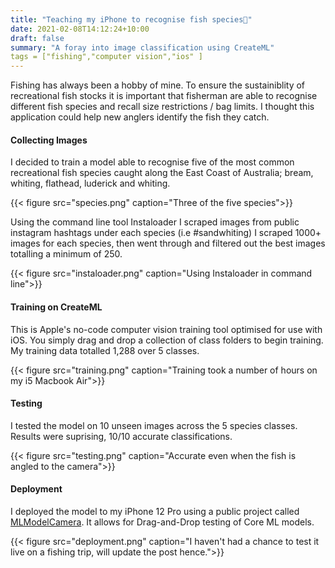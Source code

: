 ```yaml
---
title: "Teaching my iPhone to recognise fish species🐠"
date: 2021-02-08T14:12:24+10:00
draft: false
summary: "A foray into image classification using CreateML"
tags = ["fishing","computer vision","ios" ] 
---
```


Fishing has always been a hobby of mine. To ensure the sustainiblity of recreational fish stocks it is important that fisherman are able to recognise different fish species and recall size restrictions / bag limits. I thought this application could help new anglers identify the fish they catch.


#### Collecting Images

I decided to train a model able to recognise five of the most common recreational fish species caught along the East Coast of Australia; bream, whiting, flathead, luderick and whiting. 

{{< figure src="species.png" caption="Three of the five species">}}

Using the command line tool Instaloader I scraped images from public instagram hashtags under each species (i.e #sandwhiting)  I scraped 1000+ images for each species, then went through and filtered out the best images totalling a minimum of 250.

{{< figure src="instaloader.png" caption="Using Instaloader in command line">}}


#### Training on CreateML
This is Apple's no-code computer vision training tool optimised for use with iOS. You simply drag and drop a collection of class folders to begin training. My training data totalled 1,288 over 5 classes. 

{{< figure src="training.png" caption="Training took a number of hours on my i5 Macbook Air">}}



#### Testing
I tested the model on 10 unseen images across the 5 species classes. Results were suprising, 10/10 accurate classifications.

{{< figure src="testing.png" caption="Accurate even when the fish is angled to the camera">}}


#### Deployment
I deployed the model to my iPhone 12 Pro using a public project called [MLModelCamera](https://github.com/shu223/MLModelCamera). It allows for Drag-and-Drop testing of Core ML models.

{{< figure src="deployment.png" caption="I haven't had a chance to test it live on a fishing trip, will update the post hence.">}}

